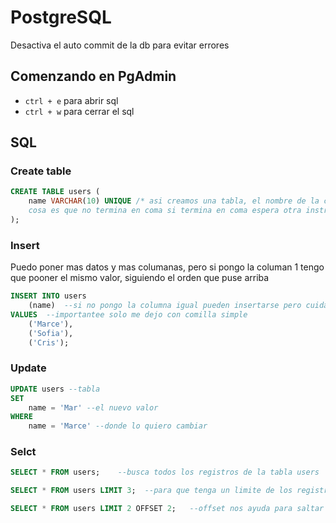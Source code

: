# PostgreSQL

Desactiva el auto commit de la db para evitar errores

## Comenzando en PgAdmin

- `ctrl + e` para abrir sql
- `ctrl + w` para cerrar el sql

## SQL

### Create table

```sql
CREATE TABLE users (
	name VARCHAR(10) UNIQUE	/* asi creamos una tabla, el nombre de la columna despues el tipo y con UNIQUE le digo que sera unico el nombre no estar duplicado otra
	cosa es que no termina en coma si termina en coma espera otra instruccion */
);
```

### Insert

Puedo poner mas datos y mas columanas, pero si pongo la columan 1 tengo que pooner el mismo valor, siguiendo el orden que puse arriba

```sql
INSERT INTO users
	(name)  --si no pongo la columna igual pueden insertarse pero cuidado con el orden porque los valores insertados seguiran el orden que tenga la tabla
VALUES  --importantee solo me dejo con comilla simple
	('Marce'),
	('Sofia'),
	('Cris');

```

### Update

```sql
UPDATE users --tabla
SET
    name = 'Mar' --el nuevo valor
WHERE
    name = 'Marce' --donde lo quiero cambiar
```

### Selct

```sql
SELECT * FROM users;    --busca todos los registros de la tabla users

SELECT * FROM users LIMIT 3;  --para que tenga un limite de los registros que devuelve

SELECT * FROM users LIMIT 2 OFFSET 2;   --offset nos ayuda para saltar dos, entonces si devuelve 1 y 2 ahora devuelve 3 y 4
```
